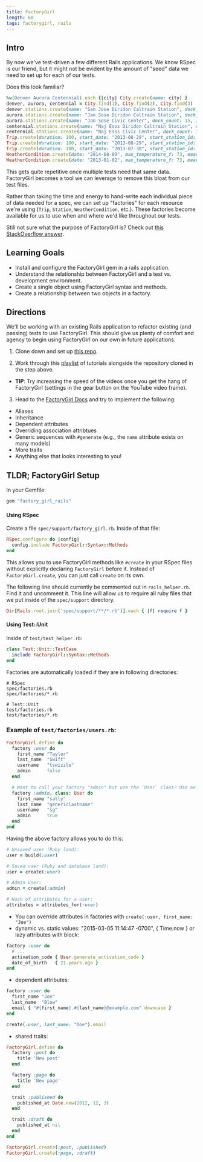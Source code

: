 ```yaml
---
title: FactoryGirl
length: 60
tags: factorygirl, rails
---
```


## Intro

By now we've test-driven a few different Rails applications. We know RSpec is our friend, but it might not be evident by the amount of "seed" data we need to set up for each of our tests.

Does this look familiar?

```ruby
%w(Denver Aurora Centennial).each {|city| City.create(name: city) }
denver, aurora, centennial = City.find(1), City.find(2), City.find(3)
denver.stations.create(name: "San Jose Diridon Caltrain Station", dock_count: 27, installation_date: "2013-08-06 00:00:00", lat: 37.329732, long: -121.901782)
aurora.stations.create(name: "Jan Sose Diridon Caltrain Station", dock_count: 27, installation_date: "2013-08-06 00:00:00", lat: 37.329732, long: -121.901782)
aurora.stations.create(name: "Jan Sose Civic Center", dock_count: 15, installation_date: "2013-08-05 00:00:00", lat: 37.330698, long: -121.888979)
centennial.stations.create(name: "Naj Esos Diridon Caltrain Station", dock_count: 27, installation_date: "2013-08-06 00:00:00", lat: 37.329732, long: -121.901782)
centennial.stations.create(name: "Naj Esos Civic Center", dock_count: 15, installation_date: "2013-08-05 00:00:00", lat: 37.330698, long: -121.888979)
Trip.create(duration: 100, start_date: "2013-08-29", start_station_id: 1, end_date: "2013-08-29", end_station_id: 2, bike_id: 520, subscription_type_id: 1, user_zip_code: 94127, start_time: "2000-01-01 14:13:00", end_time: "2000-01-01 14:14:00")
Trip.create(duration: 100, start_date: "2013-08-29", start_station_id: 2, end_date: "2013-08-29", end_station_id: 4, bike_id: 501, subscription_type_id: 2, user_zip_code: 94127, start_time: "2000-01-01 14:13:00", end_time: "2000-01-01 14:14:00")
Trip.create(duration: 100, start_date: "2013-07-30", start_station_id: 5, end_date: "2013-07-30", end_station_id: 1, bike_id: 50, subscription_type_id: 2, user_zip_code: 94127, start_time: "2000-01-01 14:13:00", end_time: "2000-01-01 14:14:00")
WeatherCondition.create(date: "2014-08-09", max_temperature_f: 73, mean_temperature_f: 68, min_temperature_f: 61, mean_humidity: 75, mean_visibility_miles: 6, mean_wind_speed_mph: 8, precipitation_inches: 0.82, zip_code: 94107)
WeatherCondition.create(date: "2013-01-02", max_temperature_f: 73, mean_temperature_f: 68, min_temperature_f: 61, mean_humidity: 75, mean_visibility_miles: 7, mean_wind_speed_mph: 8, precipitation_inches: 1.1, zip_code: 94107)
```

This gets quite repetitive once multiple tests need that same data. FactoryGirl becomes a tool we can leverage to remove this bloat from our test files.

Rather than taking the time and energy to hand-write each individual piece of data needed for a spec, we can set up "factories" for each resource we're using (`Trip`, `Station`, `WeatherCondition`, etc.). These factories become available for us to use when and where we'd like throughout our tests.

Still not sure what the purpose of FactoryGirl is? Check out [this StackOverflow answer](http://stackoverflow.com/questions/5183975/factory-girl-whats-the-purpose).

## Learning Goals

* Install and configure the FactoryGirl gem in a rails application.
* Understand the relationship between FactoryGirl and a test vs. development environment.
* Create a single object using FactoryGirl syntax and methods.
* Create a relationship between two objects in a factory. 

## Directions

We'll be working with an existing Rails application to refactor existing (and passing) tests to use FactoryGirl. This should give us plenty of comfort and agency to begin using FactoryGirl on our own in future applications.

1. Clone down and set up [this repo](https://github.com/turingschool-examples/factory_girl_intro).

2. Work through this [playlist](https://www.youtube.com/playlist?list=PLf6E_SWaTZjH9V9-eeqH5oAXL-q7GcBm9) of tutorials alongside the repository cloned in the step above.
  * **TIP**: Try increasing the speed of the videos once you get the hang of FactoryGirl (settings in the gear button on the YouTube video frame).

3. Head to the [FactoryGirl Docs](https://github.com/thoughtbot/factory_girl/blob/master/GETTING_STARTED.md#configure-your-test-suite) and try to implement the following:
  * Aliases
  * Inheritance
  * Dependent attributes
  * Overriding association attribtues
  * Generic sequences with `#generate` (e.g., the `name` attribute exists on many models)
  * More traits
  * Anything else that looks interesting to you!

## TLDR; FactoryGirl Setup

In your Gemfile:

```ruby
gem "factory_girl_rails"
```

#### Using RSpec

Create a file `spec/support/factory_girl.rb`. Inside of that file:

```ruby
RSpec.configure do |config|
  config.include FactoryGirl::Syntax::Methods
end
```

This allows you to use FactoryGirl methods like `#create` in your RSpec files without explicitly declaring `FactoryGirl` before it. Instead of `FactoryGirl.create`, you can just call `create` on its own.

The following line should currently be commented out in `rails_helper.rb`. Find it and uncomment it. This line will allow us to require all ruby files that we put inside of the `spec/support` directory.

```ruby
Dir[Rails.root.join('spec/support/**/*.rb')].each { |f| require f }
```

#### Using Test::Unit

Inside of `test/test_helper.rb`:

```ruby
class Test::Unit::TestCase
  include FactoryGirl::Syntax::Methods
end
```

Factories are automatically loaded if they are in following directories:

```
# RSpec
spec/factories.rb
spec/factories/*.rb

# Test::Unit
test/factories.rb
test/factories/*.rb
```

### Example of `test/factories/users.rb`:

```ruby
FactoryGirl.define do
  factory :user do
    first_name "Taylor"
    last_name  "Swift"
    username   "tswizzle"
    admin      false
  end

  # Want to call your factory "admin" but use the `User` class? Use an alias like this.
  factory :admin, class: User do
    first_name "sally"
    last_name  "genericlastname"
    username   "sg"
    admin      true
  end
end
```

Having the above factory allows you to do this:

```ruby
# Unsaved user (Ruby land):
user = build(:user)

# Saved user (Ruby and database land):
user = create(:user)

# Admin user:
admin = create(:admin)

# Hash of attributes for a user:
attributes = attributes_for(:user)
```

* You can override attributes in factories with `create(:user, first_name: "Joe")`
* dynamic vs. static values: "2015-03-05 11:14:47 -0700", { Time.now } or lazy attributes with block:

```ruby
factory :user do
  # ...
  activation_code { User.generate_activation_code }
  date_of_birth   { 21.years.ago }
end
```

* dependent attributes:

```ruby
factory :user do
  first_name "Joe"
  last_name  "Blow"
  email { "#{first_name}.#{last_name}@example.com".downcase }
end

create(:user, last_name: "Doe").email
```

* shared traits:

```ruby
FactoryGirl.define do
  factory :post do
    title 'New post'
  end

  factory :page do
    title 'New page'
  end

  trait :published do
    published_at Date.new(2012, 12, 3)
  end

  trait :draft do
    published_at nil
  end
end

FactoryGirl.create(:post, :published)
FactoryGirl.create(:page, :draft)
```
